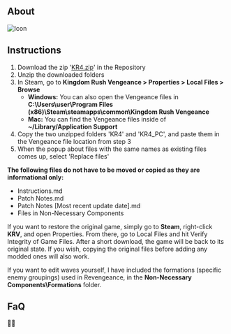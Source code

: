 ## About
<img src="https://media.discordapp.net/attachments/926412252440064040/973220222595133450/unknown.png" alt="Icon"/>


## Instructions

1. Download the zip '[KR4.zip](https://github.com/dyzqy/Kingdom-Rush-ReVeangeance/raw/main/KR4.zip)' in the Repository
2. Unzip the downloaded folders
3. In Steam, go to **Kingdom Rush Vengeance > Properties > Local Files > Browse**
	- **Windows:** You can also open the Vengeance files in **C:\Users\user\Program Files (x86)\Steam\steamapps\common\Kingdom Rush Vengeance** 
	- **Mac:** You can find the Vengeance files inside of **~/Library/Application Support** 
4. Copy the two unzipped folders 'KR4' and 'KR4_PC', and paste them in the Vengeance file location from step 3
5. When the popup about files with the same names as existing files comes up, select 'Replace files'

**The following files do not have to be moved or copied as they are informational only:**
- Instructions.md
- Patch Notes.md
- Patch Notes [Most recent update date].md
- Files in Non-Necessary Components

If you want to restore the original game, simply go to **Steam**, right-click **KRV**, and open Properties. From there, go to Local Files and hit Verify Integrity of Game Files. After a short download, the game will be back to its original state.
If you wish, copying the original files before adding any modded ones will also work.

If you want to edit waves yourself, I have included the formations (specific enemy groupings) used in Revengeance, in the **Non-Necessary Components\Formations** folder.

## FaQ
᲼᲼
